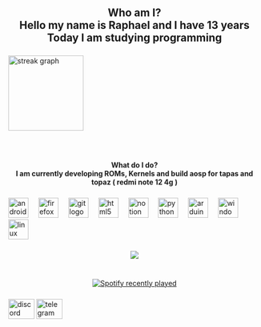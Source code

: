 <br clear="both">

<h2 align="center">Who am I?<br>Hello my name is Raphael and I have 13 years Today I am studying programming</h2>

###

<div align="left">
  <img src="https://streak-stats.demolab.com?user=Skykkj&locale=en&mode=weekly&theme=nightowl&hide_border=false&border_radius=5&order=3" height="150" alt="streak graph"  />
</div>

###

<br clear="both">

<h4 align="center">What do I do?<br>I am currently developing ROMs, Kernels and build aosp for tapas and topaz ( redmi note 12 4g )</h4>

###

<div align="left">
  <img src="https://cdn.jsdelivr.net/gh/devicons/devicon/icons/android/android-original.svg" height="40" alt="android logo"  />
  <img width="12" />
  <img src="https://cdn.jsdelivr.net/gh/devicons/devicon/icons/firefox/firefox-original.svg" height="40" alt="firefox logo"  />
  <img width="12" />
  <img src="https://cdn.jsdelivr.net/gh/devicons/devicon/icons/git/git-original.svg" height="40" alt="git logo"  />
  <img width="12" />
  <img src="https://cdn.jsdelivr.net/gh/devicons/devicon/icons/html5/html5-original.svg" height="40" alt="html5 logo"  />
  <img width="12" />
  <img src="https://cdn.jsdelivr.net/gh/devicons/devicon/icons/notion/notion-original.svg" height="40" alt="notion logo"  />
  <img width="12" />
  <img src="https://cdn.jsdelivr.net/gh/devicons/devicon/icons/python/python-original.svg" height="40" alt="python logo"  />
  <img width="12" />
  <img src="https://cdn.jsdelivr.net/gh/devicons/devicon/icons/arduino/arduino-original.svg" height="40" alt="arduino logo"  />
  <img width="12" />
  <img src="https://cdn.jsdelivr.net/gh/devicons/devicon/icons/windows8/windows8-original.svg" height="40" alt="windows8 logo"  />
  <img width="12" />
  <img src="https://cdn.jsdelivr.net/gh/devicons/devicon/icons/linux/linux-original.svg" height="40" alt="linux logo"  />
</div>

###

<div align="center">
  <img src="https://visitor-badge.laobi.icu/badge?page_id=Skykkj.Skykkj&"  />
</div>

###

<br clear="both">

<div align="center">
  <a href="https://open.spotify.com/user/31cv4zvjdpwyl3yvjlotrortlkpa">
    <img src="https://spotify-recently-played-readme.vercel.app/api?user=31cv4zvjdpwyl3yvjlotrortlkpa&count=5&unique=true" alt="Spotify recently played"  />
  </a>
</div>

###

<div align="left">
  <img src="https://raw.githubusercontent.com/maurodesouza/profile-readme-generator/master/src/assets/icons/social/discord/default.svg" width="52" height="40" alt="discord logo"  />
  <img src="https://raw.githubusercontent.com/maurodesouza/profile-readme-generator/master/src/assets/icons/social/telegram/default.svg" width="52" height="40" alt="telegram logo"  />
</div>

###

